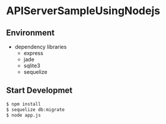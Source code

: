 # APIServerSampleUsingNodejs

## Environment

- dependency libraries
  - express
  - jade
  - sqlite3
  - sequelize

## Start Developmet

```bash
$ npm install
$ sequelize db:migrate
$ node app.js
```
